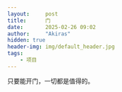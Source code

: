 ```yaml
---
layout:     post
title:      门
date:       2025-02-26 09:02
author:     "Akiras"
hidden: true
header-img: img/default_header.jpg
tags: 
    - 项目
---
```


只要能开门，一切都是值得的。
